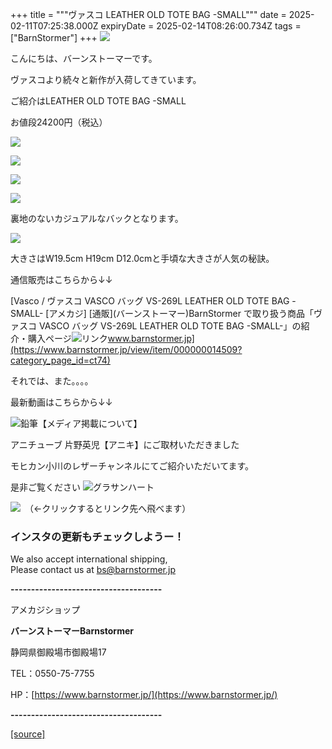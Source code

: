 +++
title = """ヴァスコ LEATHER OLD TOTE BAG -SMALL"""
date = 2025-02-11T07:25:38.000Z
expiryDate = 2025-02-14T08:26:00.734Z
tags = ["BarnStormer"]
+++
[![](https://stat.ameba.jp/user_images/20231023/16/barnstormer-go/b2/03/p/o0420015015354743273.png)](https://ameblo.jp/barnstormer-go/entry-12825670498.html)

こんにちは、バーンストーマーです。

ヴァスコより続々と新作が入荷してきています。

ご紹介はLEATHER OLD TOTE BAG -SMALL

お値段24200円（税込）

[![](https://stat.ameba.jp/user_images/20250211/16/barnstormer-go/85/1b/j/o0466070015543072705.jpg)](https://stat.ameba.jp/user_images/20250211/16/barnstormer-go/85/1b/j/o0466070015543072705.jpg)

[![](https://stat.ameba.jp/user_images/20250211/16/barnstormer-go/e4/ec/j/o0466070015543072701.jpg)](https://stat.ameba.jp/user_images/20250211/16/barnstormer-go/e4/ec/j/o0466070015543072701.jpg)

[![](https://stat.ameba.jp/user_images/20250211/16/barnstormer-go/77/23/j/o0466070015543072702.jpg)](https://stat.ameba.jp/user_images/20250211/16/barnstormer-go/77/23/j/o0466070015543072702.jpg)

[![](https://stat.ameba.jp/user_images/20250211/16/barnstormer-go/32/e4/j/o0466070015543072703.jpg)](https://stat.ameba.jp/user_images/20250211/16/barnstormer-go/32/e4/j/o0466070015543072703.jpg)

裏地のないカジュアルなバックとなります。

[![](https://stat.ameba.jp/user_images/20250211/16/barnstormer-go/9b/14/j/o0466070015543072704.jpg)](https://stat.ameba.jp/user_images/20250211/16/barnstormer-go/9b/14/j/o0466070015543072704.jpg)

大きさはW19.5cm H19cm D12.0cmと手頃な大きさが人気の秘訣。

通信販売はこちらから↓↓

[Vasco / ヴァスコ VASCO バッグ VS-269L LEATHER OLD TOTE BAG -SMALL- \[アメカジ\] \[通販\](バーンストーマー)BarnStormer で取り扱う商品「ヴァスコ VASCO バッグ VS-269L LEATHER OLD TOTE BAG -SMALL-」の紹介・購入ページ![リンク](https://c.stat100.ameba.jp/ameblo/symbols/v3.20.0/svg/gray/editor_link.svg)www.barnstormer.jp](https://www.barnstormer.jp/view/item/000000014509?category_page_id=ct74)

それでは、また。。。。

最新動画はこちらから↓↓

![鉛筆](https://stat100.ameba.jp/blog/ucs/img/char/char3/519.png)【メディア掲載について】

アニチューブ 片野英児【アニキ】にご取材いただきました

モヒカン小川のレザーチャンネルにてご紹介いただいてます。

是非ご覧ください ![グラサンハート](https://stat100.ameba.jp/blog/ucs/img/char/char3/148.png)

[![](https://stat.ameba.jp/user_images/20230412/16/barnstormer-go/6a/23/p/o0108010815269242493.png)](https://www.instagram.com/barnstormer_daily/)　（←クリックするとリンク先へ飛べます）

### インスタの更新もチェックしようー！

We also accept international shipping,  
Please contact us at bs@barnstormer.jp

**\-------------------------------------**

アメカジショップ

**バーンストーマーBarnstormer**

静岡県御殿場市御殿場17

TEL：0550-75-7755

HP：[https://www.barnstormer.jp/](https://www.barnstormer.jp/)

**\-------------------------------------**

[[source]](https://ameblo.jp/barnstormer-go/entry-12886009584.html)
